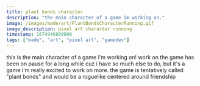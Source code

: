 ```yaml
---
title: plant bonds character
description: "the main character of a game im working on."
image: /images/made/art/PlantBondsCharacterRunning.gif
image_description: pixel art character running
timestamp: 1674946800000
tags: ["made", "art", "pixel art", "gamedev"]
---
```

this is the main character of a game i'm working on! work on the game has been on pause for a long while cuz i have so much else to do, but it's a game i'm really excited to work on more. the game is tentatively called "plant bonds" and would be a roguelike centered around friendship